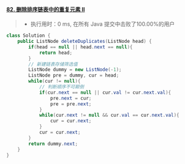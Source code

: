 #### [82. 删除排序链表中的重复元素 II](https://leetcode-cn.com/problems/remove-duplicates-from-sorted-list-ii/)

> - 执行用时：0 ms, 在所有 Java 提交中击败了100.00%的用户

```java
class Solution {
    public ListNode deleteDuplicates(ListNode head) {
        if(head == null || head.next == null){
            return head;
        }
        // 新建链表存储筛选值
        ListNode dummy = new ListNode(-1);
        ListNode pre = dummy, cur = head;
        while(cur != null){
            // 判断顺序不可颠倒
            if(cur.next == null || cur.val != cur.next.val){
                pre.next = cur;
                pre = pre.next;
            }
            while(cur.next != null && cur.val == cur.next.val){
                cur = cur.next;
            }
            cur = cur.next;
        }
        return dummy.next;
    }
}
```

